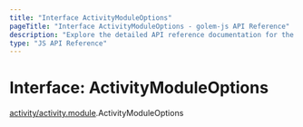 ```yaml
---
title: "Interface ActivityModuleOptions"
pageTitle: "Interface ActivityModuleOptions - golem-js API Reference"
description: "Explore the detailed API reference documentation for the Interface ActivityModuleOptions within the golem-js SDK for the Golem Network."
type: "JS API Reference"
---
```

# Interface: ActivityModuleOptions

[activity/activity.module](../modules/activity_activity_module).ActivityModuleOptions

